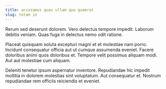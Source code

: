 ```yaml
---
title: accusamus quas ullam quo quaerat
slug: totam in
---
```


Rerum sed deserunt dolorem. Vero delectus tempore impedit. Laborum debitis veniam. Quas fuga in delectus nemo odit ratione.

Placeat quisquam soluta excepturi magni et et molestiae nam porro. Incidunt consequatur officia aut ut cumque assumenda eveniet. Facere doloribus animi quos doloribus et. Tempore velit possimus aliquam modi. Aut aut molestiae cum aliquam.

Deleniti tenetur ipsum aspernatur inventore. Repudiandae hic impedit mollitia in dolorem molestias sint voluptatum. Aut consequatur et. Nostrum repudiandae rem officiis reiciendis et eveniet.
